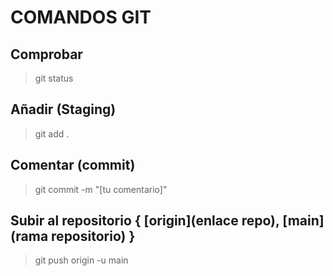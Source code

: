
# COMANDOS GIT

## Comprobar
> git status 

## Añadir (Staging)
> git add .

## Comentar (commit)
> git commit -m "[tu comentario]"

## Subir al repositorio { [origin](enlace repo), [main](rama repositorio) } 
> git push origin -u main

